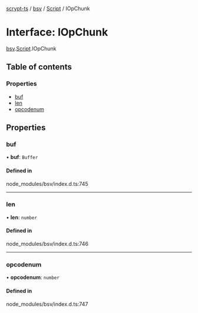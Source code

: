 [scrypt-ts](../README.md) / [bsv](../modules/bsv.md) / [Script](../modules/bsv.Script.md) / IOpChunk

# Interface: IOpChunk

[bsv](../modules/bsv.md).[Script](../modules/bsv.Script.md).IOpChunk

## Table of contents

### Properties

- [buf](bsv.Script.IOpChunk.md#buf)
- [len](bsv.Script.IOpChunk.md#len)
- [opcodenum](bsv.Script.IOpChunk.md#opcodenum)

## Properties

### buf

• **buf**: `Buffer`

#### Defined in

node_modules/bsv/index.d.ts:745

___

### len

• **len**: `number`

#### Defined in

node_modules/bsv/index.d.ts:746

___

### opcodenum

• **opcodenum**: `number`

#### Defined in

node_modules/bsv/index.d.ts:747
